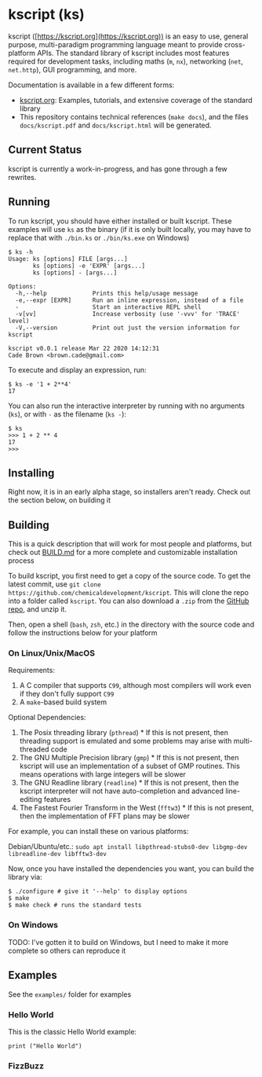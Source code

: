 # kscript (ks)

kscript ([https://kscript.org](https://kscript.org)) is an easy to use, general purpose, multi-paradigm programming language meant to provide cross-platform APIs. The standard library of kscript includes most features required for development tasks, including maths (`m`, `nx`), networking (`net`, `net.http`), GUI programming, and more.

Documentation is available in a few different forms:
  * [kscript.org](https://kscript.org): Examples, tutorials, and extensive coverage of the standard library
  * This repository contains technical references (`make docs`), and the files `docs/kscript.pdf` and `docs/kscript.html` will be generated.


## Current Status

kscript is currently a work-in-progress, and has gone through a few rewrites. 



## Running

To run kscript, you should have either installed or built kscript. These examples will use `ks` as the binary (if it is only built locally, you may have to replace that with `./bin.ks` or `./bin/ks.exe` on Windows)

```shell
$ ks -h
Usage: ks [options] FILE [args...]
       ks [options] -e 'EXPR' [args...]
       ks [options] - [args...]

Options:
  -h,--help             Prints this help/usage message
  -e,--expr [EXPR]      Run an inline expression, instead of a file
  -                     Start an interactive REPL shell
  -v[vv]                Increase verbosity (use '-vvv' for 'TRACE' level)
  -V,--version          Print out just the version information for kscript

kscript v0.0.1 release Mar 22 2020 14:12:31
Cade Brown <brown.cade@gmail.com>
```

To execute and display an expression, run:

```shell
$ ks -e '1 + 2**4'
17
```

You can also run the interactive interpreter by running with no arguments (`ks`), or with `-` as the filename (`ks -`):

```shell
$ ks
>>> 1 + 2 ** 4
17
>>>
```

## Installing

Right now, it is in an early alpha stage, so installers aren't ready. Check out the section below, on building it

## Building

This is a quick description that will work for most people and platforms, but check out [BUILD.md](./BUILD.md) for a more complete and customizable installation process

To build kscript, you first need to get a copy of the source code. To get the latest commit, use `git clone https://github.com/chemicaldevelopment/kscript`. This will clone the repo into a folder called `kscript`. You can also download a `.zip` from the [GitHub repo](https://github.com/chemicaldevelopment/kscript), and unzip it. 

Then, open a shell (`bash`, `zsh`, etc.) in the directory with the source code and follow the instructions below for your platform


### On Linux/Unix/MacOS

Requirements:

  1. A C compiler that supports `C99`, although most compilers will work even if they don't fully support `C99`
  2. A `make`-based build system

Optional Dependencies:

  1. The Posix threading library (`pthread`)
    * If this is not present, then threading support is emulated and some problems may arise with multi-threaded code
  2. The GNU Multiple Precision library (`gmp`)
    * If this is not present, then kscript will use an implementation of a subset of GMP routines. This means operations with large integers will be slower
  3. The GNU Readline library (`readline`)
    * If this is not present, then the kscript interpreter will not have auto-completion and advanced line-editing features
  4. The Fastest Fourier Transform in the West (`fftw3`)
    * If this is not present, then the implementation of FFT plans may be slower


For example, you can install these on various platforms:

Debian/Ubuntu/etc.: `sudo apt install libpthread-stubs0-dev libgmp-dev libreadline-dev libfftw3-dev`

Now, once you have installed the dependencies you want, you can build the library via:

```shell
$ ./configure # give it '--help' to display options
$ make
$ make check # runs the standard tests
```

### On Windows

TODO: I've gotten it to build on Windows, but I need to make it more complete so others can reproduce it


## Examples

See the `examples/` folder for examples

### Hello World

This is the classic Hello World example:

```ks
print ("Hello World")
```

### FizzBuzz


